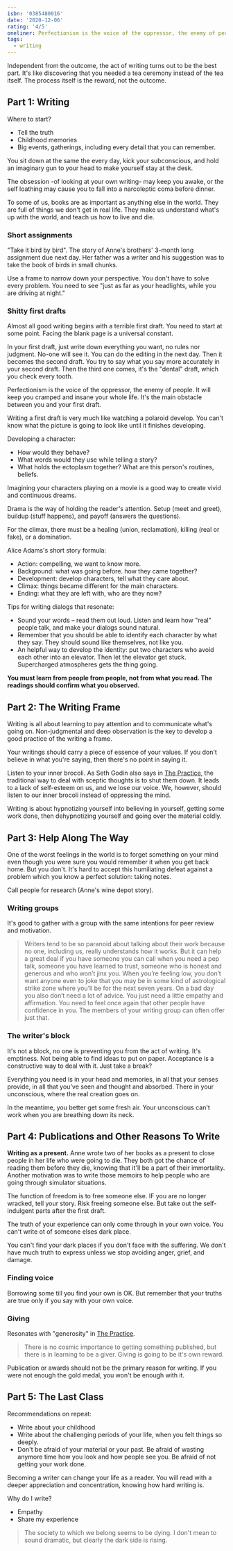 ```yaml
---
isbn: '0385480016'
date: '2020-12-06'
rating: '4/5'
oneliner: Perfectionism is the voice of the oppressor, the enemy of people. It will keep you cramped and insane your whole life.
tags:
  - writing
---
```


Independent from the outcome, the act of writing turns out to be the best part.
It's like discovering that you needed a tea ceremony instead of the tea itself. The process itself is the reward, not the outcome.

## Part 1: Writing

Where to start?

- Tell the truth
- Childhood memories
- Big events, gatherings, including every detail that you can remember.

You sit down at the same the every day, kick your subconscious, and hold an imaginary gun to your head to make yourself stay at the desk.

The obsession -of looking at your own writing- may keep you awake, or the self loathing may cause you to fall into a narcoleptic coma before dinner.

To some of us, books are as important as anything else in the world. They are full of things we don't get in real life. They make us understand what's up with the world, and teach us how to live and die.

### Short assignments

"Take it bird by bird". The story of Anne's brothers' 3-month long assignment due next day. Her father was a writer and his suggestion was to take the book of birds in small chunks.

Use a frame to narrow down your perspective. You don't have to solve every problem. You need to see "just as far as your headlights, while you are driving at night."

### Shitty first drafts

Almost all good writing begins with a terrible first draft. You need to start at some point. Facing the blank page is a universal constant.

In your first draft, just write down everything you want, no rules nor judgment. No-one will see it. You can do the editing in the next day. Then it becomes the second draft. You try to say what you say more accurately in your second draft. Then the third one comes, it's the "dental" draft, which you check every tooth.

Perfectionism is the voice of the oppressor, the enemy of people. It will keep you cramped and insane your whole life. It's the main obstacle between you and your first draft.

Writing a first draft is very much like watching a polaroid develop. You can't know what the picture is going to look like until it finishes developing.

Developing a character:

- How would they behave?
- What words would they use while telling a story?
- What holds the ectoplasm together? What are this person's routines, beliefs.

Imagining your characters playing on a movie is a good way to create vivid and continuous dreams.

Drama is the way of holding the reader's attention. Setup (meet and greet), buildup (stuff happens), and payoff (answers the questions).

For the climax, there must be a healing (union, reclamation), killing (real or fake), or a domination.

Alice Adams's short story formula:

- Action: compelling, we want to know more.
- Background: what was going before. how they came together?
- Development: develop characters, tell what they care about.
- Climax: things became different for the main characters.
- Ending: what they are left with, who are they now?

Tips for writing dialogs that resonate:

- Sound your words – read them out loud. Listen and learn how "real" people talk, and make your dialogs sound natural.
- Remember that you should be able to identify each character by what they say. They should sound like themselves, not like you.
- An helpful way to develop the identity: put two characters who avoid each other into an elevator. Then let the elevator get stuck. Supercharged atmospheres gets the thing going.

**You must learn from people from people, not from what you read. The readings should confirm what you observed.**

## Part 2: The Writing Frame

Writing is all about learning to pay attention and to communicate what's going on. Non-judgmental and deep observation is the key to develop a good practice of the writing a frame.

Your writings should carry a piece of essence of your values. If you don't believe in what you're saying, then there's no point in saying it.

Listen to your inner brocoli. As Seth Godin also says in [The Practice](../the-practice.md), the traditional way to deal with sceptic thoughts is to shut them down. It leads to a lack of self-esteem on us, and we lose our voice. We, however, should listen to our inner brocoli instead of oppressing the mind.

Writing is about hypnotizing yourself into believing in yourself, getting some work done, then dehypnotizing yourself and going over the material coldly.

## Part 3: Help Along The Way

One of the worst feelings in the world is to forget something on your mind even though you were sure you would remember it when you get back home. But you don't. It's hard to accept this humiliating defeat against a problem which you know a perfect solution: taking notes.

Call people for research (Anne's wine depot story).

### Writing groups

It's good to gather with a group with the same intentions for peer review and motivation.

> Writers tend to be so paranoid about talking about their work because no one, including us, really understands how it works. But it can help a great deal if you have someone you can call when you need a pep talk, someone you have learned to trust, someone who is honest and generous and who won’t jinx you. When you’re feeling low, you don’t want anyone even to joke that you may be in some kind of astrological strike zone where you’ll be for the next seven years. On a bad day you also don’t need a lot of advice. You just need a little empathy and affirmation. You need to feel once again that other people have confidence in you. The members of your writing group can often offer just that.

### The writer's block

It's not a block, no one is preventing you from the act of writing. It's emptiness. Not being able to find ideas to put on paper. Acceptance is a constructive way to deal with it. Just take a break?

Everything you need is in your head and memories, in all that your senses provide, in all that you've seen and thought and absorbed. There in your unconscious, where the real creation goes on.

In the meantime, you better get some fresh air. Your unconscious can't work when you are breathing down its neck.

## Part 4: Publications and Other Reasons To Write

**Writing as a present.** Anne wrote two of her books as a present to close people in her life who were going to die. They both got the chance of reading them before they die, knowing that it'll be a part of their immortality. Another motivation was to write those memoirs to help people who are going through simulator situations.

The function of freedom is to free someone else. IF you are no longer wracked, tell your story. Risk freeing someone else. But take out the self-indulgent parts after the first draft.

The truth of your experience can only come through in your own voice. You can't write ot of someone elses dark place.

You can't find your dark places if you don't face with the suffering. We don't have much truth to express unless we stop avoiding anger, grief, and damage.

### Finding voice

Borrowing some till you find your own is OK. But remember that your truths are true only if you say with your own voice.

### Giving

Resonates with "generosity" in [The Practice](../books/the-practice.md).

> There is no cosmic importance to getting something published, but there is in learning to be a giver. Giving is going to be it's own reward.

Publication or awards should not be the primary reason for writing. If you were not enough the gold medal, you won't be enough with it.

## Part 5: The Last Class

Recommendations on repeat:

- Write about your childhood
- Write about the challenging periods of your life, when you felt things so deeply.
- Don't be afraid of your material or your past. Be afraid of wasting anymore time how you look and how people see you. Be afraid of not getting your work done.

Becoming a writer can change your life as a reader. You will read with a deeper appreciation and concentration, knowing how hard writing is.

Why do I write?

- Empathy
- Share my experience

> The society to which we belong seems to be dying. I don't mean to sound dramatic, but clearly the dark side is rising.
